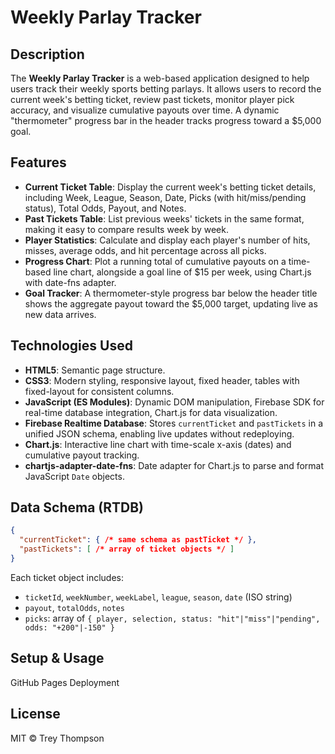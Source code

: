 # Weekly Parlay Tracker

## Description

The **Weekly Parlay Tracker** is a web-based application designed to help users track their weekly sports betting parlays. It allows users to record the current week's betting ticket, review past tickets, monitor player pick accuracy, and visualize cumulative payouts over time. A dynamic "thermometer" progress bar in the header tracks progress toward a $5,000 goal.

## Features

- **Current Ticket Table**: Display the current week's betting ticket details, including Week, League, Season, Date, Picks (with hit/miss/pending status), Total Odds, Payout, and Notes.
- **Past Tickets Table**: List previous weeks' tickets in the same format, making it easy to compare results week by week.
- **Player Statistics**: Calculate and display each player's number of hits, misses, average odds, and hit percentage across all picks.
- **Progress Chart**: Plot a running total of cumulative payouts on a time-based line chart, alongside a goal line of $15 per week, using Chart.js with date-fns adapter.
- **Goal Tracker**: A thermometer-style progress bar below the header title shows the aggregate payout toward the $5,000 target, updating live as new data arrives.

## Technologies Used

- **HTML5**: Semantic page structure.
- **CSS3**: Modern styling, responsive layout, fixed header, tables with fixed-layout for consistent columns.
- **JavaScript (ES Modules)**: Dynamic DOM manipulation, Firebase SDK for real-time database integration, Chart.js for data visualization.
- **Firebase Realtime Database**: Stores `currentTicket` and `pastTickets` in a unified JSON schema, enabling live updates without redeploying.
- **Chart.js**: Interactive line chart with time-scale x-axis (dates) and cumulative payout tracking.
- **chartjs-adapter-date-fns**: Date adapter for Chart.js to parse and format JavaScript `Date` objects.

## Data Schema (RTDB)

```json
{
  "currentTicket": { /* same schema as pastTicket */ },
  "pastTickets": [ /* array of ticket objects */ ]
}
```

Each ticket object includes:

- `ticketId`, `weekNumber`, `weekLabel`, `league`, `season`, `date` (ISO string)
- `payout`, `totalOdds`, `notes`
- `picks`: array of `{ player, selection, status: "hit"|"miss"|"pending", odds: "+200"|-150" }`

## Setup & Usage

GitHub Pages Deployment

## License

MIT © Trey Thompson
